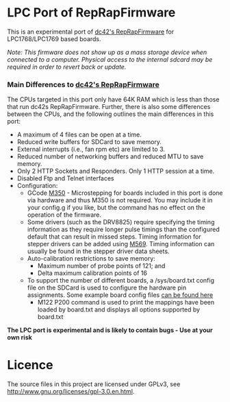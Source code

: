 LPC Port of RepRapFirmware
==========================

This is an experimental port of [dc42's RepRapFirmware](https://github.com/dc42/RepRapFirmware/) for LPC1768/LPC1769 based boards.  

*Note: This firmware does not show up as a mass storage device when connected to a computer. Physical access to the internal sdcard may be required in order to revert back or update.*

### Main Differences to [dc42's RepRapFirmware](https://github.com/dc42/RepRapFirmware)
The CPUs targeted in this port only have 64K RAM which is less than those that run dc42s RepRapFirmware. Further, there is also some differences between the CPUs, and the following outlines the main differences in this port:  
* A maximum of 4 files can be open at a time.
* Reduced write buffers for SDCard to save memory.
* External interrupts (i.e., fan rpm etc) are limited to 3.
* Reduced number of networking buffers and reduced MTU to save memory.
* Only 2 HTTP Sockets and Responders. Only 1 HTTP session at a time.
* Disabled Ftp and Telnet interfaces
* Configuration:
  * GCode [M350](https://duet3d.dozuki.com/Wiki/Gcode#Section_M350_Set_microstepping_mode) - Microstepping for boards included in this port is done via hardware and thus M350 is not required. You may include it in your config.g if you like, but the command has no effect on the operation of the firmware.
  * Some drivers (such as the DRV8825) require specifying the timing information as they require longer pulse timings than the configured default that can result in missed steps. Timing information for stepper drivers can be added using [M569](https://duet3d.dozuki.com/Wiki/Gcode#Section_M569_Set_motor_driver_direction_enable_polarity_and_step_pulse_timing). Timing information can usually be found in the stepper driver data sheets.    
  * Auto-calibration restrictions to save memory:
    * Maximum number of probe points of 121; and
    * Delta maximum calibration points of 16
  * To support the number of different boards, a /sys/board.txt config file on the SDCard is used to configure the hardware pin assignments. Some example board config files [can be found here](LPC/ExampleBoardConfig)
    * M122 P200 command is used to print the mappings have been loaded by board.txt  and displays all options supported by board.txt

**The LPC port is experimental and is likely to contain bugs - Use at your own risk**



Licence
=======
The source files in this project are licensed under GPLv3, see http://www.gnu.org/licenses/gpl-3.0.en.html. 
